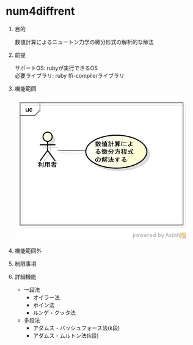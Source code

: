 num4diffrent
============
1. 目的

    数値計算によるニュートン力学の微分形式の解析的な解法

1. 前提

   サポートOS: rubyが実行できるOS  
   必要ライブラリ:  ruby ffi-compilerライブラリ  

1. 機能範囲

   ![num4diff](images/ucNumDiff.jpg)

1. 機能範囲外

1. 制限事項

1. 詳細機能
    * 一段法
        * オイラー法
        * ホイン法
        * ルンゲ・クッタ法
    * 多段法
        * アダムス・バッシュフォース法(k段)
        * アダムス・ムルトン法(k段)
    

